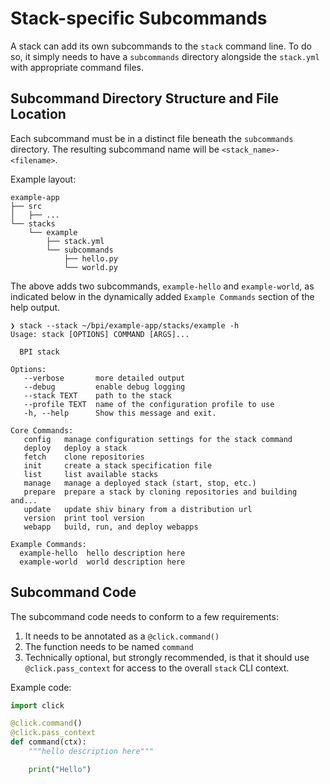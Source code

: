 # Stack-specific Subcommands

A stack can add its own subcommands to the `stack` command line.  To do so, it simply needs
to have a `subcommands` directory alongside the `stack.yml` with appropriate command files.

## Subcommand Directory Structure and File Location

Each subcommand must be in a distinct file beneath the `subcommands` directory.
The resulting subcommand name will be `<stack_name>-<filename>`.

Example layout:
```
example-app
├── src
│   ├── ...
└── stacks
    └── example
        ├── stack.yml
        └── subcommands
            ├── hello.py
            └── world.py
```

The above adds two subcommands, `example-hello` and `example-world`,
as indicated below in the dynamically added `Example Commands` section
of the help output.

```
❯ stack --stack ~/bpi/example-app/stacks/example -h
Usage: stack [OPTIONS] COMMAND [ARGS]...

  BPI stack

Options:
   --verbose       more detailed output
   --debug         enable debug logging
   --stack TEXT    path to the stack
   --profile TEXT  name of the configuration profile to use
   -h, --help      Show this message and exit.

Core Commands:
   config   manage configuration settings for the stack command
   deploy   deploy a stack
   fetch    clone repositories
   init     create a stack specification file
   list     list available stacks
   manage   manage a deployed stack (start, stop, etc.)
   prepare  prepare a stack by cloning repositories and building and...
   update   update shiv binary from a distribution url
   version  print tool version
   webapp   build, run, and deploy webapps

Example Commands:
  example-hello  hello description here
  example-world  world description here
```

## Subcommand Code

The subcommand code needs to conform to a few requirements:

1. It needs to be annotated as a `@click.command()`
2. The function needs to be named `command`
3. Technically optional, but strongly recommended, is that it should use `@click.pass_context`
for access to the overall `stack` CLI context.

Example code:
```python
import click

@click.command()
@click.pass_context
def command(ctx):
    """hello description here"""

    print("Hello")
```